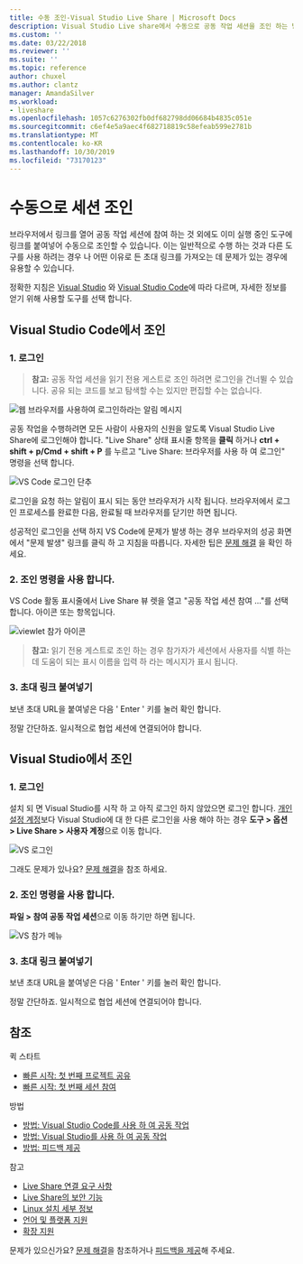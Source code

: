 ```yaml
---
title: 수동 조인-Visual Studio Live Share | Microsoft Docs
description: Visual Studio Live share에서 수동으로 공동 작업 세션을 조인 하는 방법에 대 한 정보입니다.
ms.custom: ''
ms.date: 03/22/2018
ms.reviewer: ''
ms.suite: ''
ms.topic: reference
author: chuxel
ms.author: clantz
manager: AmandaSilver
ms.workload:
- liveshare
ms.openlocfilehash: 1057c6276302fb0df682798dd06684b4835c051e
ms.sourcegitcommit: c6ef4e5a9aec4f682718819c58efeab599e2781b
ms.translationtype: MT
ms.contentlocale: ko-KR
ms.lasthandoff: 10/30/2019
ms.locfileid: "73170123"
---
```

# <a name="join-a-session-manually"></a>수동으로 세션 조인

브라우저에서 링크를 열어 공동 작업 세션에 참여 하는 것 외에도 이미 실행 중인 도구에 링크를 붙여넣어 수동으로 조인할 수 있습니다. 이는 일반적으로 수행 하는 것과 다른 도구를 사용 하려는 경우 나 어떤 이유로 든 초대 링크를 가져오는 데 문제가 있는 경우에 유용할 수 있습니다.

정확한 지침은 [Visual Studio](#join-from-visual-studio) 와 [Visual Studio Code](#join-from-visual-studio-code)에 따라 다르며, 자세한 정보를 얻기 위해 사용할 도구를 선택 합니다.

## <a name="join-from-visual-studio-code"></a>Visual Studio Code에서 조인

### <a name="1-sign-in"></a>1. 로그인

>**참고:** 공동 작업 세션을 읽기 전용 게스트로 조인 하려면 로그인을 건너뛸 수 있습니다. 공유 되는 코드를 보고 탐색할 수는 있지만 편집할 수는 없습니다.

![웹 브라우저를 사용하여 로그인하라는 알림 메시지](../media/vscode-sign-in-toast.png)

공동 작업을 수행하려면 모든 사람이 사용자의 신원을 알도록 Visual Studio Live Share에 로그인해야 합니다. "Live Share" 상태 표시줄 항목을 **클릭** 하거나 **ctrl + shift + p/Cmd + shift + P** 를 누르고 "Live Share: 브라우저를 사용 하 여 로그인" 명령을 선택 합니다.

![VS Code 로그인 단추](../media/vscode-sign-in-button.png)

로그인을 요청 하는 알림이 표시 되는 동안 브라우저가 시작 됩니다. 브라우저에서 로그인 프로세스를 완료한 다음, 완료될 때 브라우저를 닫기만 하면 됩니다.

성공적인 로그인을 선택 하지 VS Code에 문제가 발생 하는 경우 브라우저의 성공 화면에서 "문제 발생" 링크를 클릭 하 고 지침을 따릅니다. 자세한 팁은 [문제 해결](../troubleshooting.md#sign-in) 을 확인 하세요.

### <a name="2-use-the-join-command"></a>2. 조인 명령을 사용 합니다.

VS Code 활동 표시줄에서 Live Share 뷰 렛을 열고 "공동 작업 세션 참여 ..."를 선택 합니다. 아이콘 또는 항목입니다.

![viewlet 참가 아이콘](../media/vscode-join-viewlet.png)

>**참고:** 읽기 전용 게스트로 조인 하는 경우 참가자가 세션에서 사용자를 식별 하는 데 도움이 되는 표시 이름을 입력 하 라는 메시지가 표시 됩니다.

### <a name="3-paste-the-invite-link"></a>3. 초대 링크 붙여넣기

보낸 초대 URL을 붙여넣은 다음 ' Enter ' 키를 눌러 확인 합니다.

정말 간단하죠. 일시적으로 협업 세션에 연결되어야 합니다.

## <a name="join-from-visual-studio"></a>Visual Studio에서 조인

### <a name="1-sign-in"></a>1. 로그인

설치 되 면 Visual Studio를 시작 하 고 아직 로그인 하지 않았으면 로그인 합니다. [개인 설정 계정](https://docs.microsoft.com/en-us/visualstudio/ide/signing-in-to-visual-studio)보다 Visual Studio에 대 한 다른 로그인을 사용 해야 하는 경우 **도구 &gt; 옵션 &gt; Live Share &gt; 사용자 계정**으로 이동 합니다.

![VS 로그인](../media/vs-sign-in-button.png)

그래도 문제가 있나요? [문제 해결](../troubleshooting.md#sign-in)을 참조 하세요.

### <a name="2-use-the-join-command"></a>2. 조인 명령을 사용 합니다.

**파일 > 참여 공동 작업 세션**으로 이동 하기만 하면 됩니다.

![VS 참가 메뉴](../media/vs-join.png)

### <a name="3-paste-the-invite-link"></a>3. 초대 링크 붙여넣기

보낸 초대 URL을 붙여넣은 다음 ' Enter ' 키를 눌러 확인 합니다.

정말 간단하죠. 일시적으로 협업 세션에 연결되어야 합니다.

## <a name="see-also"></a>참조

퀵 스타트

- [빠른 시작: 첫 번째 프로젝트 공유](../quickstart/share.md)
- [빠른 시작: 첫 번째 세션 참여](../quickstart/join.md)

방법

- [방법: Visual Studio Code를 사용 하 여 공동 작업](../how-to-guides/vscode.md)
- [방법: Visual Studio를 사용 하 여 공동 작업](../how-to-guides/vs.md)
- [방법: 피드백 제공](../support.md)

참고

- [Live Share 연결 요구 사항](connectivity.md)
- [Live Share의 보안 기능](security.md)
- [Linux 설치 세부 정보](linux.md)
- [언어 및 플랫폼 지원](platform-support.md)
- [확장 지원](extensions.md)

문제가 있으신가요? [문제 해결](../troubleshooting.md)을 참조하거나 [피드백을 제공](../support.md)해 주세요.
